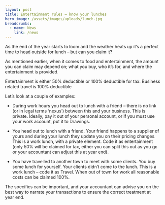 ```yaml
---
layout: post
title: Entertainment rules – know your lunches
hero_image: /assets/images/uploads/lunch.jpg
breadcrumbs:
  - name: News
    link: /news
---
```


As the end of the year starts to loom and the weather heats up it’s a perfect time to head outside for lunch – but can you claim it?

As mentioned earlier, when it comes to food and entertainment, the amount you can claim may depend on; what you buy, who it’s for, and where the entertainment is provided.

Entertainment is either 50% deductible or 100% deductible for tax.
Business related travel is 100% deductible

Let’s look at a couple of examples:

- During work hours you head out to lunch with a friend – there is no link (or in legal terms ‘nexus’) between this and your business. This is private. Ideally, pay it out of your personal account, or if you must use your work account, put it to Drawings.

- You head out to lunch with a friend. Your friend happens to a supplier of yours and during your lunch they update you on their pricing changes. This is a work lunch, with a private element. Code it as entertainment (only 50% will be claimed for tax, either you can split this out as you go or your accountant can adjust this at year end).

- You have travelled to another town to meet with some clients. You buy some lunch for yourself. Your clients didn’t come to the lunch. This is a work lunch – code it as Travel. When out of town for work all reasonable costs can be claimed 100%.

The specifics can be important, and your accountant can advise you on the best way to narrate your transactions to ensure the correct treatment at year end.
